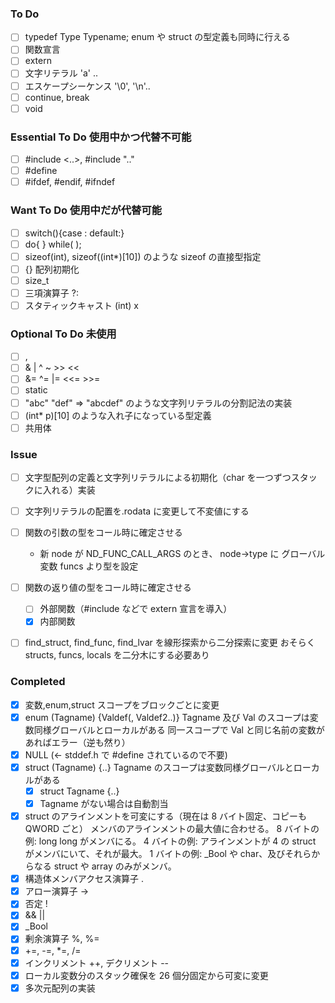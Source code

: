 ### To Do

- [ ] typedef Type Typename;
      enum や struct の型定義も同時に行える
- [ ] 関数宣言
- [ ] extern
- [ ] 文字リテラル 'a' ..
- [ ] エスケープシーケンス '\0', '\n'..
- [ ] continue, break
- [ ] void

### Essential To Do 使用中かつ代替不可能

- [ ] #include <..>, #include ".."
- [ ] #define
- [ ] #ifdef, #endif, #ifndef

### Want To Do 使用中だが代替可能

- [ ] switch(){case : default:}
- [ ] do{ } while( );
- [ ] sizeof(int), sizeof((int\*)[10]) のような sizeof の直接型指定
- [ ] {} 配列初期化
- [ ] size_t
- [ ] 三項演算子 ?:
- [ ] スタティックキャスト (int) x

### Optional To Do 未使用

- [ ] ,
- [ ] & | ^ ~ >> <<
- [ ] &= ^= |= <<= >>=
- [ ] static
- [ ] "abc" "def" => "abcdef" のような文字列リテラルの分割記法の実装
- [ ] (int\* p)[10] のような入れ子になっている型定義
- [ ] 共用体

### Issue

- [ ] 文字型配列の定義と文字列リテラルによる初期化（char を一つずつスタックに入れる）実装
- [ ] 文字列リテラルの配置を.rodata に変更して不変値にする
- [ ] 関数の引数の型をコール時に確定させる

  - 新 node が ND_FUNC_CALL_ARGS のとき、
    node->type に グローバル変数 funcs より型を設定

- [ ] 関数の返り値の型をコール時に確定させる

  - [ ] 外部関数（#include などで extern 宣言を導入）
  - [x] 内部関数

- [ ] find_struct, find_func, find_lvar を線形探索から二分探索に変更
      おそらく structs, funcs, locals を二分木にする必要あり

### Completed

- [x] 変数,enum,struct スコープをブロックごとに変更
- [x] enum (Tagname) {Valdef(, Valdef2..)}
      Tagname 及び Val のスコープは変数同様グローバルとローカルがある
      同一スコープで Val と同じ名前の変数があればエラー（逆も然り）
- [x] NULL (<- stddef.h で #define されているので不要)
- [x] struct (Tagname) {..}
      Tagname のスコープは変数同様グローバルとローカルがある
  - [x] struct Tagname {..}
  - [x] Tagname がない場合は自動割当
- [x] struct のアラインメントを可変にする（現在は 8 バイト固定、コピーも QWORD ごと）
      メンバのアラインメントの最大値に合わせる。
      8 バイトの例: long long がメンバにる。
      4 バイトの例: アラインメントが 4 の struct がメンバにいて、それが最大。
      1 バイトの例: \_Bool や char、及びそれらからなる struct や array のみがメンバ。
- [x] 構造体メンバアクセス演算子 .
- [x] アロー演算子 ->
- [x] 否定 !
- [x] && ||
- [x] \_Bool
- [x] 剰余演算子 %, %=
- [x] +=, -=, \*=, /=
- [x] インクリメント ++, デクリメント --
- [x] ローカル変数分のスタック確保を 26 個分固定から可変に変更
- [x] 多次元配列の実装
